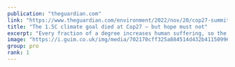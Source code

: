 ```yaml
---
publication: "theguardian.com"
link: "https://www.theguardian.com/environment/2022/nov/20/cop27-summit-climate-crisis-global-heating-fossil-fuel-industry"
title: "The 1.5C climate goal died at Cop27 – but hope must not"
excerpt: "Every fraction of a degree increases human suffering, so the fight to end the fossil fuel industry must ramp up"
image: "https://i.guim.co.uk/img/media/702170cff325a884514d432b411509962587e790/0_144_3500_2101/master/3500.jpg?width=1200&height=630&quality=85&auto=format&fit=crop&overlay-align=bottom%2Cleft&overlay-width=100p&overlay-base64=L2ltZy9zdGF0aWMvb3ZlcmxheXMvdGctZGVmYXVsdC5wbmc&enable=upscale&s=bfc01807bc7e4e68fc92c1b0f5237632"
group: pro
rank: 1
---
```

